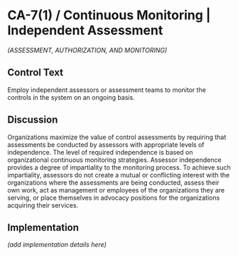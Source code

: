 # CA-7(1) / Continuous Monitoring | Independent Assessment

_(ASSESSMENT, AUTHORIZATION, AND MONITORING)_

## Control Text

Employ independent assessors or assessment teams to monitor the controls in the system on an ongoing basis.

## Discussion

Organizations maximize the value of control assessments by requiring that assessments be conducted by assessors with appropriate levels of independence. The level of required independence is based on organizational continuous monitoring strategies. Assessor independence provides a degree of impartiality to the monitoring process. To achieve such impartiality, assessors do not create a mutual or conflicting interest with the organizations where the assessments are being conducted, assess their own work, act as management or employees of the organizations they are serving, or place themselves in advocacy positions for the organizations acquiring their services.

## Implementation

_(add implementation details here)_